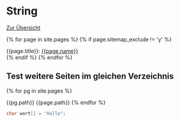 # String

[Zur Übersicht](../index.md)

{% for page in site.pages %}
{% if page.sitemap_exclude != 'y' %}
<div>{{page.title}}: <a href="{{page.url}}">{{page.name}}</a></div>
{% endif %}
{% endfor %}

## Test weitere Seiten im gleichen Verzeichnis
{% for pg in site.pages %}
<div>{{pg.path}} {{page.path}}
{% endfor %}


```c
char wort[] = "Hallo";
```
